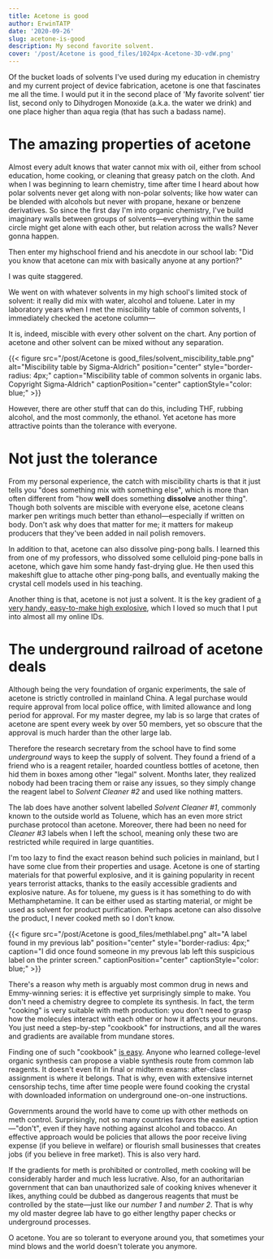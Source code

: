 ```yaml
---
title: Acetone is good
author: ErwinTATP
date: '2020-09-26'
slug: acetone-is-good
description: My second favorite solvent.
cover: '/post/Acetone is good_files/1024px-Acetone-3D-vdW.png'
---
```

Of the bucket loads of solvents I've used during my education in chemistry and my current project of device fabrication, acetone is one that fascinates me all the time. I would put it in the second place of 'My favorite solvent' tier list, second only to Dihydrogen Monoxide (a.k.a. the water we drink) and one place higher than aqua regia (that has such a badass name). 

# The amazing properties of acetone
Almost every adult knows that water cannot mix with oil, either from school education, home cooking, or cleaning that greasy patch on the cloth. And when I was beginning to learn chemistry, time after time I heard about how polar solvents never get along with non-polar solvents; like how water can be blended with alcohols but never with propane, hexane or benzene derivatives. So since the first day I'm into organic chemistry, I've build imaginary walls between groups of solvents—everything within the same circle might get alone with each other, but relation across the walls? Never gonna happen.

Then enter my highschool friend and his anecdote in our school lab: "Did you know that acetone can mix with basically anyone at any portion?"

I was quite staggered. 

We went on with whatever solvents in my high school's limited stock of solvent: it really did mix with water, alcohol and toluene. Later in my laboratory years when I met the  miscibility table of common solvents, I immediately checked the acetone column—

It is, indeed, miscible with every other solvent on the chart. Any portion of acetone and other solvent can be mixed without any separation.

{{< figure src="/post/Acetone is good_files/solvent_miscibility_table.png" alt="Miscibility table by Sigma-Aldrich" position="center" style="border-radius: 4px;" caption="Miscibility table of common solvents in organic labs. Copyright Sigma-Aldrich" captionPosition="center" captionStyle="color: blue;" >}}

However, there are other stuff that can do this, including THF, rubbing alcohol, and the most commonly, the ethanol. Yet acetone has more attractive points than the tolerance with everyone.

# Not just the tolerance
From my personal experience, the catch with miscibility charts is that it just tells you "does something mix with something else", which is more than often different from "how **well** does something **dissolve** another thing". Though both solvents are miscible with everyone else, acetone cleans marker pen writings much better than ethanol—especially if written on body. Don't ask why does that matter for me; it matters for makeup producers that they've been added in nail polish removers.

In addition to that, acetone can also dissolve ping-pong balls. I learned this from one of my professors, who dissolved some celluloid ping-pone balls in acetone, which gave him some handy fast-drying glue. He then used this makeshift glue to attache other ping-pong balls, and eventually making the crystal cell models used in his teaching.

Another thing is that, acetone is not just a solvent. It is the key gradient of [a very handy, easy-to-make high explosive](https://en.wikipedia.org/wiki/Acetone_peroxide), which I loved so much that I put into almost all my online IDs. 

# The underground railroad of acetone deals

Although being the very foundation of organic experiments, the sale of acetone is strictly controlled in mainland China. A legal purchase would require approval from local police office, with limited allowance and long period for approval. For my master degree, my lab is so large that crates of acetone are spent every week by over 50 members, yet so obscure that the approval is much harder than the other large lab.

Therefore the research secretary from the school have to find some _underground_ ways to keep the supply of solvent. They found a friend of a friend who is a reagent retailer, hoarded countless bottles of acetone, then hid them in boxes among other "legal" solvent. Months later, they realized nobody had been tracing them or raise any issues, so they simply change the reagent label to _Solvent Cleaner \#2_ and used like nothing matters.

The lab does have another solvent labelled _Solvent Cleaner \#1_, commonly known to the outside world as Toluene, which has an even more strict purchase protocol than acetone. Moreover, there had been no need for _Cleaner \#3_ labels  when I left the school, meaning only these two are restricted while required in large quantities.

I'm too lazy to find the exact reason behind such policies in mainland, but I have some clue from their properties and usage. Acetone is one of starting materials for that powerful explosive, and it is gaining popularity in recent years terrorist attacks, thanks to the easily accessible gradients and explosive nature. As for toluene, my guess is it has something to do with Methamphetamine. It can be either used as starting material, or might be used as solvent for product purification. Perhaps acetone can also dissolve the product, I never cooked meth so I don't know.

{{< figure src="/post/Acetone is good_files/methlabel.png" alt="A label found in my previous lab" position="center" style="border-radius: 4px;" caption="I did once found someone in my prevous lab left this suspicious label on the printer screen." captionPosition="center" captionStyle="color: blue;" >}}

There's a reason why meth is arguably most common drug in news and Emmy-winning series: it is effective yet surprisingly simple to make. You don't need a chemistry degree to complete its synthesis. In fact, the term "cooking" is very suitable with meth production: you don't need to grasp how the molecules interact with each other or how it affects your neurons. You just need a step-by-step "cookbook" for instructions, and all the wares and gradients are available from mundane stores. 

Finding one of such "cookbook" [is easy](https://en.wikipedia.org/wiki/The_Anarchist_Cookbook). Anyone who learned college-level organic synthesis can propose a viable synthesis route from common lab reagents. It doesn't even fit in final or midterm exams: after-class assignment is where it belongs. That is why, even with extensive internet censorship techs, time after time people were found cooking the crystal with downloaded information on underground one-on-one instructions. 

Governments around the world have to come up with other methods on meth control. Surprisingly, not so many countries favors the easiest option—"don't", even if they have nothing against alcohol and tobacco. An effective approach would be policies that allows the poor receive living expense (if you believe in welfare) or flourish small businesses that creates jobs (if you believe in free market). This is also very hard.

If the gradients for meth is prohibited or controlled, meth cooking will be considerably harder and much less lucrative. Also, for an authoritarian government that can ban unauthorized sale of cooking knives whenever it likes, anything could be dubbed as dangerous reagents that must be controlled by the state—just like our _number 1_ and _number 2_. That is why my old master degree lab have to go either lengthy paper checks or underground processes.

O acetone. You are so tolerant to everyone around you, that sometimes your mind blows and the world doesn't tolerate you anymore. 
